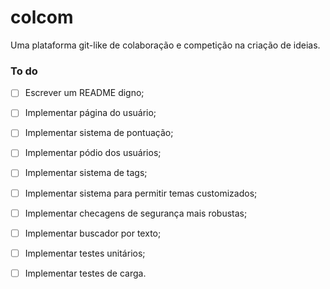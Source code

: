 # colcom

Uma plataforma git-like de colaboração e competição na criação de ideias.

### To do

- [ ] Escrever um README digno;
- [ ] Implementar página do usuário;
- [ ] Implementar sistema de pontuação;
- [ ] Implementar pódio dos usuários;
- [ ] Implementar sistema de tags;
- [ ] Implementar sistema para permitir temas customizados;
- [ ] Implementar checagens de segurança mais robustas;
- [ ] Implementar buscador por texto;
- [ ] Implementar testes unitários;
- [ ] Implementar testes de carga.

